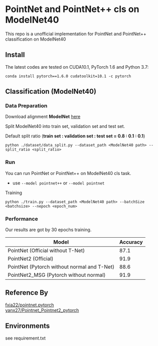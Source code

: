 # PointNet and PointNet++ cls on ModelNet40  

This repo is  a unofficial implementation for PointNet and PointNet++ classification on ModelNet40

## Install
The latest codes are tested on CUDA10.1, PyTorch 1.6 and Python 3.7:
```shell
conda install pytorch==1.6.0 cudatoolkit=10.1 -c pytorch
```

## Classification (ModelNet40)

### Data Preparation
Download alignment **ModelNet** [here](https://shapenet.cs.stanford.edu/media/modelnet40_normal_resampled.zip)

Split ModelNet40 into train set, validation set and test set. 

Default split ratio (**train set : validation set : test set = 0.8 : 0.1 : 0.1**)
```shell
python ./dataset/data_split.py --dataset_path <ModelNet40 path> --split_ratio <split_ratio>
```
### Run
You can run PointNet or PointNet++ on ModelNet40 cls task.
 
* use `--model pointnet++` or `--model pointnet`

Training

```shell
python ./train.py --dataset_path <ModelNet40 path> --batchSize <batchsize> --nepoch <epoch_num>
```


### Performance
Our results are got by 30 epochs training.

| Model | Accuracy |
|--|--|
| PointNet (Official without T-Net) |  87.1|
| PointNet2 (Official) | 91.9 |
| PointNet (Pytorch without normal and T-Net) |  88.6|
| PointNet2_MSG (Pytorch without normal) |  91.9|


## Reference By
[fxia22/pointnet.pytorch](https://github.com/fxia22/pointnet.pytorch)<br>
[yanx27/Pointnet_Pointnet2_pytorch](https://github.com/yanx27/Pointnet_Pointnet2_pytorch)<br>

## Environments
see requirement.txt


